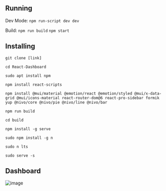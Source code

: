 ## Running
Dev Mode: `npm run-script dev dev`

Build: `npm run build` `npm start`

## Installing
`git clone [link]`

`cd React-Dashboard`

`sudo apt install npm`

`npm install react-scripts`

`npm install @mui/material @emotion/react @emotion/styled @mui/x-data-grid @mui/icons-material react-router-dom@6 react-pro-sidebar formik yup @nivo/core @nivo/pie @nivo/line @nivo/bar`

`npm run build`

`cd build`

`npm install -g serve`

`sudo npm install -g n`

`sudo n lts`

`sudo serve -s`

## Dashboard 

![image](https://github.com/KCHBloem/React-Dashboard/assets/71827483/8c4b29e3-8357-4d83-b1d9-ec10a0cbce0f)

